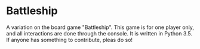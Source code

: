# Battleship
A variation on the board game "Battleship".
This game is for one player only, and all interactions are done through the console.
It is written in Python 3.5.
If anyone has something to contribute, pleas do so!
